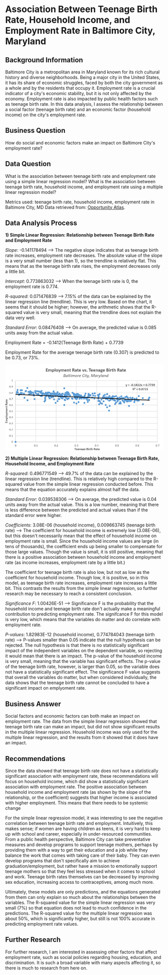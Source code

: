 # Association Between Teenage Birth Rate, Household Income, and Employment Rate in Baltimore City, Maryland 

## Background Information 
Baltimore City is a metropolitan area in Maryland known for its rich cultural history and diverse neighborhoods. Being a major city in the United States, it has its share of economic struggles, faced by both the city government as a whole and by the residents that occupy it. Employment rate is a crucial indicator of a city's economic stability, but it is not only affected by the economy. Employment rate is also impacted by public health factors such as teenage birth rate. In this data analysis, I assess the relationship between a social factor (teenage birth rate) and an economic factor (household income) on the city's employment rate. 

## Business Question 
How do social and economic factors make an impact on Baltimore City's employment rate? 

## Data Question 
What is the association between teenage birth rate and employment rate using a simple linear regression model? What is the association between teenage birth rate, household income, and employment rate using a multiple linear regression model? 

Metrics used: teenage birth rate, household income, employment rate in Baltimore City, MD 
Data retrieved from: [Opportunity Atlas](https://www.opportunityatlas.org/). 

## Data Analysis Process 

**1) Simple Linear Regression: Relationship between Teenage Birth Rate and Employment Rate** 
	
*Slope*: -0.141178494 --> The negative slope indicates that as teenage birth rate increases, employment rate decreases. The absolute value of the slope is a very small number (less than 1), so the trendline is relatively flat. This means that as the teenage birth rate rises, the employment decreases only a little bit. 		

*Intercept*: 0.773863032 --> When the teenage birth rate is 0, the employment rate is 0.774. 					

*R-squared*: 0.071476839 --> 7.15% of the data can be explained by the linear regression line (trendline). This is very low. Based on the chart, it seems that it should be higher; however, the arithmetic shows that the R-squared value is very small, meaning that the trendline does not explain the data very well. 

*Standard Error*: 0.08476408 --> On average, the predicted value is 0.085 units away from the actual value. 						

Employment Rate = -0.1412(Teenage Birth Rate) + 0.7739					

Employment Rate for the average teenage birth rate (0.307) is predicted to be 0.73, or 73%. 

![image](simple-lin-regression-visualization.png) 

**2) Multiple Linear Regression: Relationship between Teenage Birth Rate, Household Income, and Employment Rate**

*R-squared*: 0.496771549 --> 49.7% of the data can be explained by the linear regression line (trendline). This is relatively high compared to the R-squared value from the simple linear regression conducted before. This means that the equation accurately explains almost half the data.  

*Standard Error*: 0.039538306 --> On average, the predicted value is 0.04 units away from the actual value. This is a low number, meaning that there is less difference between the predicted and actual values than if the standard error were higher. 

*Coefficients*:	3.08E-06 (household income), 0.009663745 (teenage birth rate) --> The coefficient for household income is extremely low (3.08E-06), but this doesn't necessarily mean that the effect of household income on employment rate is small. Since the household income values are large (in tens of thousands), the coefficient ends up being smaller to compensate for those large values. Though the value is small, it is still positive, meaning that there is a positive association between household income and employment rate (as income increases, employment rate by a little bit.) 

The coefficient for teenage birth rate is also low, but not as low as the coefficient for household income. Though low, it is positive, so in this model, as teenage birth rate increases, employment rate increases a little bit. This contrasts the results from the simple linear regression, so further research may be necessary to reach a consistent conclusion. 

*Significance F*: 1.00426E-51 --> Significance F is the probability that the household income and teenage birth rate don't actually make a meaningful contribution to predicting employment rate. The signifcance F for this model is very low, which means that the variables do matter and do correlate with employment rate. 

*P-values*: 1.82983E-12 (household income), 0.774784043 (teenage birth rate) --> P-values smaller than 0.05 indicate that the null hypothesis can be rejected. The null hypothesis is that there is no statistically significant impact of the independent variables on the dependent variable, so rejecting it would mean that there is an impact. The p-value of the household income is very small, meaning that the variable has significant effects. The p-value of the teenage birth rate, however, is larger than 0.05, so the variable does not have a statistically significant effect. The significance F value suggests that overall the variables do matter, but when considered individually, the data shows that the teenage birth rate cannot be concluded to have a significant impact on emplyoment rate.

## Business Answer 

Social factors and economic factors can both make an impact on employment rate. The data from the simple linear regression showed that teenage birth rate can make an impact, but did not show significant results in the multiple linear regression. Household income was only used for the multiple linear regression, and the results from it showed that it does have an impact. 

## Recommendations 

Since the data showed that teenage birth rate does not have a statistically significant association with employment rate, these recommendations will focus on household income, which did show a statistically significant association with employment rate. The positive association between household income and employment rate (as shown by the slope of the relationship, or the coefficient) suggests that higher income is associated with higher employment. This means that there needs to be systemic change 


For the simple linear regression model, it was interesting to see the negative correlation between teenage birth rate and employment. Intuitively, this makes sense; if women are having children as teens, it is very hard to keep up with school and career, especially in under-resourced communities. From a public health perspective, Baltimore City can take preventative measures and develop programs to support teenage mothers, perhaps by providing them with a way to get their education and a job while they balance the work that comes with taking care of their baby. They can even develop programs that don't specifically aim to achieve graduation/employment, but rather have a mission to emotionally support teenage mothers so that they feel less stressed when it comes to school and work. Teenage birth rates themselves can be decreased by improving sex education, increasing access to contraceptives, among much more.  

Ultimately, these models are only predictions, and the equations generated from them can only explain so much about the relationships between the variables. The R-squared value for the simple linear regression was very small (7%) so that equation does not lead to much confidence in the predictions. The R-squared value for the multiple linear regression was about 50%, which is significantly higher, but still is not 100% accurate in predicting employment rate values. 

## Further Research 

For further research, I am interested in assessing other factors that affect employment rate, such as social policies regarding housing, education, and discrimination. It is such a broad variable with many aspects affecting it, so there is much to research from here on. 


